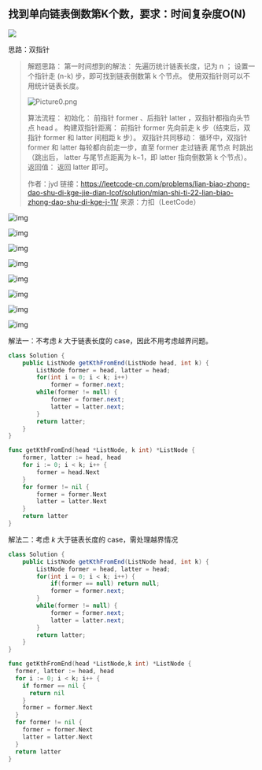 ## 找到单向链表倒数第K个数，要求：时间复杂度O(N) 

![](../../../background/tran-mau-tri-tam-k4rXG_9zCbY-unsplash.jpeg)

思路：双指针

> 解题思路：
> 第一时间想到的解法：
> 先遍历统计链表长度，记为 n ；
> 设置一个指针走 (n-k) 步，即可找到链表倒数第 k 个节点。
> 使用双指针则可以不用统计链表长度。
>
> ![Picture0.png](https://pic.leetcode-cn.com/ab52aeb21d3ea0c2b2aaca94241413db5d060b88e950461953db64e36a89a435-Picture0.png)
>
> 算法流程：
> 初始化： 前指针 former 、后指针 latter ，双指针都指向头节点 head 。
> 构建双指针距离： 前指针 former 先向前走 k 步（结束后，双指针 former 和 latter 间相距 k 步）。
> 双指针共同移动： 循环中，双指针 former 和 latter 每轮都向前走一步，直至 former 走过链表 尾节点 时跳出（跳出后， latter 与尾节点距离为 k−1，即 latter 指向倒数第 k 个节点）。
> 返回值： 返回 latter 即可。
>
> 作者：jyd
> 链接：https://leetcode-cn.com/problems/lian-biao-zhong-dao-shu-di-kge-jie-dian-lcof/solution/mian-shi-ti-22-lian-biao-zhong-dao-shu-di-kge-j-11/
> 来源：力扣（LeetCode）

![img](https://pic.leetcode-cn.com/f82d0c4ade03ae2107d3cc5b29480e0f0d48d47822dcf5776ea0e8fde41efe03-Picture1.png)



![img](https://pic.leetcode-cn.com/399741478b69166a5b801ab2b0f72dbebe3fd5d612a0328f2ca4ea5c4043f2a9-Picture2.png)

![img](https://pic.leetcode-cn.com/71a5d105a41e7220db9948f377e7dae6b046c578a2fc73b14cbca47092d72e32-Picture3.png)

![img](https://pic.leetcode-cn.com/d14cd267e7a0fe71efbb6106f4ccb1fcc3c68faf30c3ce3ee87b14371781436f-Picture4.png)

![img](https://pic.leetcode-cn.com/468908ded106c3e71eb868bd864bcf733f9595643e6259ec5db2efd2fed1e58e-Picture5.png)

![img](https://pic.leetcode-cn.com/951650517cba6954a0480240bcb8c1d9b12c3bba568c07b267fecaaf49946e02-Picture6.png)

![img](https://pic.leetcode-cn.com/924c58447a25fdfa664dba9649d83e2e0b41a7136238696bfb24a363cbc68bb2-Picture7.png)

![img](https://pic.leetcode-cn.com/b9ae9b30d44936a55058bda21fe1102a56336ac8947c7620e007b66090ba30f1-Picture8.png)



解法一：不考虑 *k* 大于链表长度的 case，因此不用考虑越界问题。

```java
class Solution {
    public ListNode getKthFromEnd(ListNode head, int k) {
        ListNode former = head, latter = head;
        for(int i = 0; i < k; i++)
            former = former.next;
        while(former != null) {
            former = former.next;
            latter = latter.next;
        }
        return latter;
    }
}
```

```go
func getKthFromEnd(head *ListNode, k int) *ListNode {
	former, latter := head, head
	for i := 0; i < k; i++ {
		former = head.Next
	}
	for former != nil {
		former = former.Next
		latter = latter.Next
	}
	return latter
}
```

解法二：考虑 *k* 大于链表长度的 case，需处理越界情况

```java
class Solution {
    public ListNode getKthFromEnd(ListNode head, int k) {
        ListNode former = head, latter = head;
        for(int i = 0; i < k; i++) {
            if(former == null) return null;
            former = former.next;
        }
        while(former != null) {
            former = former.next;
            latter = latter.next;
        }
        return latter;
    }
}
```

```go
func getKthFromEnd(head *ListNode,k int) *ListNode {
  former, latter := head, head
  for i := 0; i < k; i++ {
    if former == nil {
      return nil
    }
    former = former.Next
  }
  for former != nil {
    former = former.Next
    latter = latter.Next
  }
  return latter
}
```

